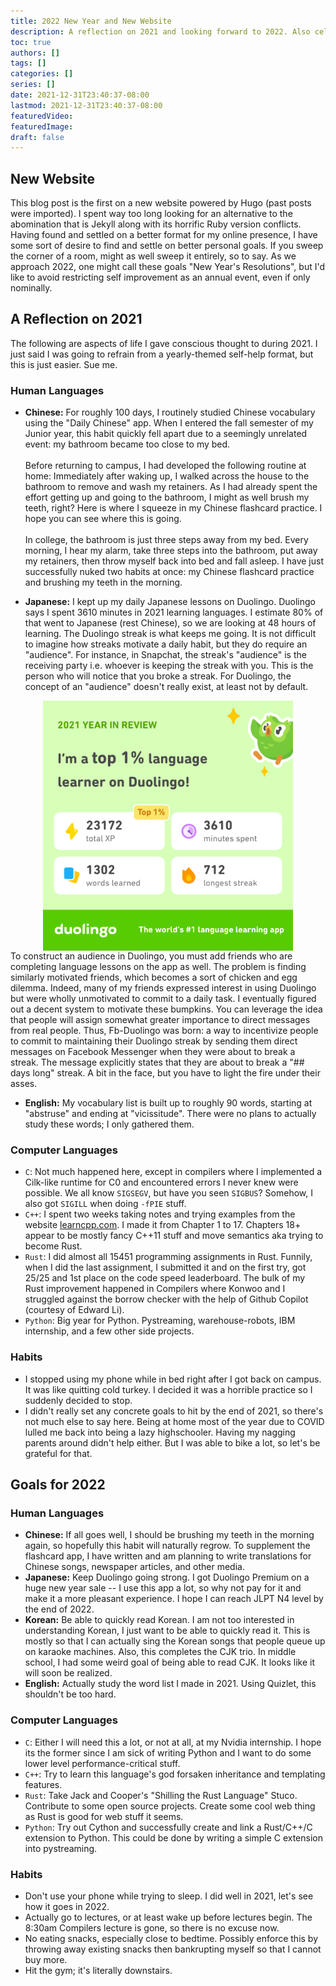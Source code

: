 ```yaml
---
title: 2022 New Year and New Website
description: A reflection on 2021 and looking forward to 2022. Also celebrating a new website powered by Hugo.
toc: true
authors: []
tags: []
categories: []
series: []
date: 2021-12-31T23:40:37-08:00
lastmod: 2021-12-31T23:40:37-08:00
featuredVideo:
featuredImage:
draft: false
---
```


## New Website

This blog post is the first on a new website powered by Hugo (past posts were imported). I spent way too long looking for an alternative to the abomination that is Jekyll along with its horrific Ruby version conflicts. Having found and settled on a better format for my online presence, I have some sort of desire to find and settle on better personal goals. If you sweep the corner of a room, might as well sweep it entirely, so to say. As we approach 2022, one might call these goals "New Year's Resolutions", but I'd like to avoid restricting self improvement as an annual event, even if only nominally.

## A Reflection on 2021 

The following are aspects of life I gave conscious thought to during 2021. I just said I was going to refrain from a yearly-themed self-help format, but this is just easier. Sue me.

### Human Languages
 - **Chinese:** For roughly 100 days, I routinely studied Chinese vocabulary using the "Daily Chinese" app. When I entered the fall semester of my Junior year, this habit quickly fell apart due to a seemingly unrelated event: my bathroom became too close to my bed. <br></br>
 Before returning to campus, I had developed the following routine at home: Immediately after waking up, I walked across the house to the bathroom to remove and wash my retainers. As I had already spent the effort getting up and going to the bathroom, I might as well brush my teeth, right? Here is where I squeeze in my Chinese flashcard practice. I hope you can see where this is going.
 <br></br>
 In college, the bathroom is just three steps away from my bed. Every morning, I hear my alarm, take three steps into the bathroom, put away my retainers, then throw myself back into bed and fall asleep. I have just successfully nuked two habits at once: my Chinese flashcard practice and brushing my teeth in the morning.
 <!-- <br></br>
 Within this experience, there is probably something to be said about how to consciously construct and maintain good habits. I recently found this idea is formalized as "piggybacking" by Wendy Wood in a recent _Hidden Brain_ Podcast ["Creatures of Habit"](https://hiddenbrain.org/podcast/creatures-of-habit/) 43:30, and I am sure the hundreds of other self-help literature explain a similar idea. It will probably be good to design  -->

 - **Japanese:** I kept up my daily Japanese lessons on Duolingo. Duolingo says I spent 3610 minutes in 2021 learning languages. I estimate 80% of that went to Japanese (rest Chinese), so we are looking at 48 hours of learning. The Duolingo streak is what keeps me going. It is not difficult to imagine how streaks motivate a daily habit, but they do require an "audience". For instance, in Snapchat, the streak's "audience" is the receiving party i.e. whoever is keeping the streak with you. This is the person who will notice that you broke a streak. For Duolingo, the concept of an "audience" doesn't really exist, at least not by default.
 <img src="/blog/4_2022newyear/2021_duolingo.png" style="display: block; margin-left: auto; margin-right: auto; width: 400px">
 To construct an audience in Duolingo, you must add friends who are completing language lessons on the app as well. The problem is finding similarly motivated friends, which becomes a sort of chicken and egg dilemma. Indeed, many of my friends expressed interest in using Duolingo but were wholly unmotivated to commit to a daily task. I eventually figured out a decent system to motivate these bumpkins. You can leverage the idea that people will assign somewhat greater importance to direct messages from real people. Thus, Fb-Duolingo was born: a way to incentivize people to commit to maintaining their Duolingo streak by sending them direct messages on Facebook Messenger when they were about to break a streak. The message explicitly states that they are about to break a "## days long" streak. A bit in the face, but you have to light the fire under their asses.

 - **English:** My vocabulary list is built up to roughly 90 words, starting at "abstruse" and ending at "vicissitude". There were no plans to actually study these words; I only gathered them. 

### Computer Languages
 - `C`: Not much happened here, except in compilers where I implemented a Cilk-like runtime for C0 and encountered errors I never knew were possible. We all know `SIGSEGV`, but have you seen `SIGBUS`? Somehow, I also got `SIGILL` when doing `-fPIE` stuff.
 - `C++`: I spent two weeks taking notes and trying examples from the website [learncpp.com](https://www.learncpp.com/). I made it from Chapter 1 to 17. Chapters 18+ appear to be mostly fancy C++11 stuff and move semantics aka trying to become Rust.
 - `Rust`: I did almost all 15451 programming assignments in Rust. Funnily, when I did the last assignment, I submitted it and on the first try, got 25/25 and 1st place on the code speed leaderboard. The bulk of my Rust improvement happened in Compilers where Konwoo and I struggled against the borrow checker with the help of Github Copilot (courtesy of Edward Li).
 - `Python`: Big year for Python. Pystreaming, warehouse-robots, IBM internship, and a few other side projects. 

### Habits
 - I stopped using my phone while in bed right after I got back on campus. It was like quitting cold turkey. I decided it was a horrible practice so I suddenly decided to stop.
 - I didn't really set any concrete goals to hit by the end of 2021, so there's not much else to say here. Being at home most of the year due to COVID lulled me back into being a lazy highschooler. Having my nagging parents around didn't help either. But I was able to bike a lot, so let's be grateful for that.

## Goals for 2022

### Human Languages
 - **Chinese:** If all goes well, I should be brushing my teeth in the morning again, so hopefully this habit will naturally regrow. To supplement the flashcard app, I have written and am planning to write translations for Chinese songs, newspaper articles, and other media.
 - **Japanese:** Keep Duolingo going strong. I got Duolingo Premium on a huge new year sale -- I use this app a lot, so why not pay for it and make it a more pleasant experience. I hope I can reach JLPT N4 level by the end of 2022.
 - **Korean:** Be able to quickly read Korean. I am not too interested in understanding Korean, I just want to be able to quickly read it. This is mostly so that I can actually sing the Korean songs that people queue up on karaoke machines. Also, this completes the CJK trio. In middle school, I had some weird goal of being able to read CJK. It looks like it will soon be realized.
 - **English:** Actually study the word list I made in 2021. Using Quizlet, this shouldn't be too hard.

### Computer Languages
 - `C`: Either I will need this a lot, or not at all, at my Nvidia internship. I hope its the former since I am sick of writing Python and I want to do some lower level performance-critical stuff.
 - `C++`: Try to learn this language's god forsaken inheritance and templating features.
 - `Rust`: Take Jack and Cooper's "Shilling the Rust Language" Stuco. Contribute to some open source projects. Create some cool web thing as Rust is good for web stuff it seems.
 - `Python`: Try out Cython and successfully create and link a Rust/C++/C extension to Python. This could be done by writing a simple C extension into pystreaming.

### Habits
 - Don't use your phone while trying to sleep. I did well in 2021, let's see how it goes in 2022. 
 - Actually go to lectures, or at least wake up before lectures begin. The 8:30am Compilers lecture is gone, so there is no excuse now.
 - No eating snacks, especially close to bedtime. Possibly enforce this by throwing away existing snacks then bankrupting myself so that I cannot buy more.
 - Hit the gym; it's literally downstairs.